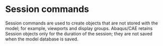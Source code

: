 # Session commands

Session commands are used to create objects that are not stored with the model; for example, viewports and display groups. Abaqus/CAE retains Session objects only for the duration of the session; they are not saved when the model database is saved.